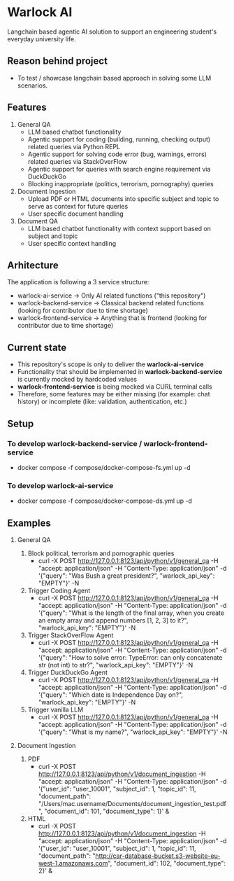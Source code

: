 # Warlock AI
Langchain based agentic AI solution to support an engineering student's everyday university life.

## Reason behind project
- To test / showcase langchain based approach in solving some LLM scenarios.

## Features
1. General QA
   - LLM based chatbot functionality
   - Agentic support for coding (building, running, checking output) related queries via Python REPL
   - Agentic support for solving code error (bug, warnings, errors) related queries via StackOverFlow
   - Agentic support for queries with search engine requirement via DuckDuckGo
   - Blocking inappropriate (politics, terrorism, pornography) queries
2. Document Ingestion
   - Upload PDF or HTML documents into specific subject and topic to serve as context for future queries
   - User specific document handling
3. Document QA
   - LLM based chatbot functionality with context support based on subject and topic
   - User specific context handling

## Arhitecture
The application is following a 3 service structure:
- warlock-ai-service -> Only AI related functions ("this repository")
- warlock-backend-service -> Classical backend related functions (looking for contributor due to time shortage)
- warlock-frontend-service -> Anything that is frontend (looking for contributor due to time shortage)

## Current state
- This repository's scope is only to deliver the **warlock-ai-service**
- Functionality that should be implemented in **warlock-backend-service** is currently mocked by hardcoded values
- **warlock-frontend-service** is being mocked via CURL terminal calls
- Therefore, some features may be either missing (for example: chat history) or incomplete (like: validation, authentication, etc.)

## Setup
### To develop warlock-backend-service / warlock-frontend-service
- docker compose -f compose/docker-compose-fs.yml up -d

### To develop warlock-ai-service
- docker compose -f compose/docker-compose-ds.yml up -d

## Examples
1. General QA
   1. Block political, terrorism and pornographic queries
      - curl -X POST http://127.0.0.1:8123/api/python/v1/general_qa -H "accept: application/json" -H "Content-Type: application/json" -d '{"query": "Was Bush a great president?", "warlock_api_key": "EMPTY"}' -N 
   2. Trigger Coding Agent
      - curl -X POST http://127.0.0.1:8123/api/python/v1/general_qa -H "accept: application/json" -H "Content-Type: application/json" -d '{"query": "What is the length of the final array, when you create an empty array and append numbers [1, 2, 3] to it?", "warlock_api_key": "EMPTY"}' -N
   3. Trigger StackOverFlow Agent 
      - curl -X POST http://127.0.0.1:8123/api/python/v1/general_qa -H "accept: application/json" -H "Content-Type: application/json" -d '{"query": "How to solve error: TypeError: can only concatenate str (not int) to str?", "warlock_api_key": "EMPTY"}' -N
   4. Trigger DuckDuckGo Agent
      - curl -X POST http://127.0.0.1:8123/api/python/v1/general_qa -H "accept: application/json" -H "Content-Type: application/json" -d '{"query": "Which date is Independence Day on?", "warlock_api_key": "EMPTY"}' -N
   5. Trigger vanilla LLM
      - curl -X POST http://127.0.0.1:8123/api/python/v1/general_qa -H "accept: application/json" -H "Content-Type: application/json" -d '{"query": "What is my name?", "warlock_api_key": "EMPTY"}' -N 

2. Document Ingestion
   1. PDF
      - curl -X POST http://127.0.0.1:8123/api/python/v1/document_ingestion -H "accept: application/json" -H "Content-Type: application/json" -d '{"user_id": "user_10001", "subject_id": 1, "topic_id": 11, "document_path": "/Users/mac.username/Documents/document_ingestion_test.pdf", "document_id": 101, "document_type": 1}' &
   2. HTML
      - curl -X POST http://127.0.0.1:8123/api/python/v1/document_ingestion -H "accept: application/json" -H "Content-Type: application/json" -d '{"user_id": "user_10001", "subject_id": 1, "topic_id": 11, "document_path": "http://car-database-bucket.s3-website-eu-west-1.amazonaws.com", "document_id": 102, "document_type": 2}' &

